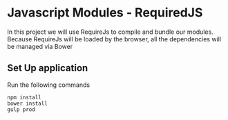 # Javascript Modules - RequiredJS
In this project we will use RequireJs to compile and bundle our modules.
Because RequireJs will be loaded by the browser, all the dependencies will be managed via Bower

## Set Up application
Run the following commands
```
npm install
bower install
gulp prod
```
